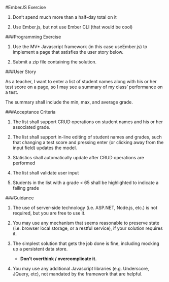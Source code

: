 #EmberJS Exercise

1. Don’t spend much more than a half-day total on it

2. Use Ember.js, but not use Ember CLI (that would be cool)

###Programming Exercise

1. Use the MV* Javascript framework (in this case useEmber.js) to implement a page that satisfies the user story below.

2. Submit a zip file containing the solution.

###User Story

As a teacher, I want to enter a list of student names along with his or her test score on a page, so I may see a summary of my class’ performance on a test.

The summary shall include the min, max, and average grade.

###Acceptance Criteria

1. The list shall support CRUD operations on student names and his or her associated grade.

2. The list shall support in-line editing of student names and grades, such that changing a test score and pressing enter (or clicking away from the input field) updates the model.

3. Statistics shall automatically update after CRUD operations are performed

4. The list shall validate user input

5. Students in the list with a grade < 65 shall be highlighted to indicate a failing grade

###Guidance

1. The use of server-side technology (i.e. ASP.NET, Node.js, etc.) is not required, but you are free to use it.

2. You may use any mechanism that seems reasonable to preserve state (i.e. browser local storage, or a restful service), if your solution requires it.

3. The simplest solution that gets the job done is fine, including mocking up a persistent data store.

    - **Don’t overthink / overcomplicate it.**


4. You may use any additional Javascript libraries (e.g. Underscore, JQuery, etc), not mandated by the framework that are helpful.